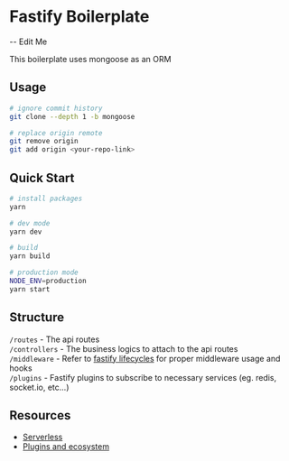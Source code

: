 # Fastify Boilerplate

-- Edit Me

This boilerplate uses mongoose as an ORM

## Usage
```bash
# ignore commit history
git clone --depth 1 -b mongoose

# replace origin remote
git remove origin
git add origin <your-repo-link>
```

## Quick Start
```bash
# install packages
yarn

# dev mode
yarn dev

# build
yarn build

# production mode
NODE_ENV=production
yarn start
```

## Structure
`/routes` - The api routes\
`/controllers` - The business logics to attach to the api routes\
`/middleware` - Refer to [fastify lifecycles](https://fastify.dev/docs/latest/Reference/Lifecycle/#lifecycle) for proper middleware usage and hooks\
`/plugins` - Fastify plugins to subscribe to necessary services (eg. redis, socket.io, etc...)

## Resources
- [Serverless](https://fastify.dev/docs/v4.15.x/Guides/Serverless/)
- [Plugins and ecosystem](https://fastify.dev/ecosystem/)
